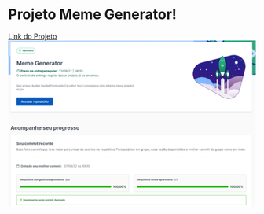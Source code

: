 # Projeto Meme Generator!

[Link do Projeto](https://aysllanferreira.github.io/Projeto-06-Meme-Generator/)
![Project Meme Generator](./memeGen.png)
